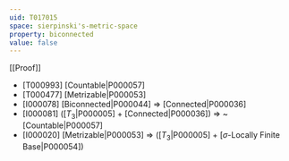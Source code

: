 ```yaml
---
uid: T017015
space: sierpinski's-metric-space
property: biconnected
value: false
---
```

[[Proof]]

* [T000993] [Countable|P000057]
* [T000477] [Metrizable|P000053]
* [I000078] [Biconnected|P000044] => [Connected|P000036]
* [I000081] ([$T_3$|P000005] + [Connected|P000036]) => ~[Countable|P000057]
* [I000020] [Metrizable|P000053] => ([$T_3$|P000005] + [$\sigma$-Locally Finite Base|P000054])

